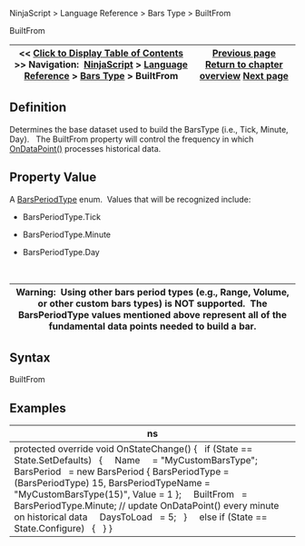 ﻿
NinjaScript \> Language Reference \> Bars Type \> BuiltFrom

BuiltFrom

| \<\< [Click to Display Table of Contents](builtfrom.md) \>\> **Navigation:**     [NinjaScript](ninjascript.md) \> [Language Reference](language_reference_wip.md) \> [Bars Type](bars_type.md) \> BuiltFrom | [Previous page](applydefaultvalue.md) [Return to chapter overview](bars_type.md) [Next page](defaultchartstyle.md) |
| --- | --- |
## Definition
Determines the base dataset used to build the BarsType (i.e., Tick, Minute, Day).   The BuiltFrom property will control the frequency in which [OnDataPoint()](ondatapoint.md) processes historical data.
 
## Property Value
A [BarsPeriodType](barsperiod.md) enum.  Values that will be recognized include:
 
- BarsPeriodType.Tick

- BarsPeriodType.Minute

- BarsPeriodType.Day

 

| Warning:  Using other bars period types (e.g., Range, Volume, or other custom bars types) is NOT supported.  The BarsPeriodType values mentioned above represent all of the fundamental data points needed to build a bar. |
| --- |

## Syntax
BuiltFrom
## 
## Examples

| ns |
| --- |
| protected override void OnStateChange() {    if (State \=\= State.SetDefaults)    {      Name     \= "MyCustomBarsType";      BarsPeriod   \= new BarsPeriod { BarsPeriodType \= (BarsPeriodType) 15, BarsPeriodTypeName \= "MyCustomBarsType(15\)", Value \= 1 };      BuiltFrom   \= BarsPeriodType.Minute; // update OnDataPoint() every minute on historical data      DaysToLoad   \= 5;    }      else if (State \=\= State.Configure)    {    } } |
